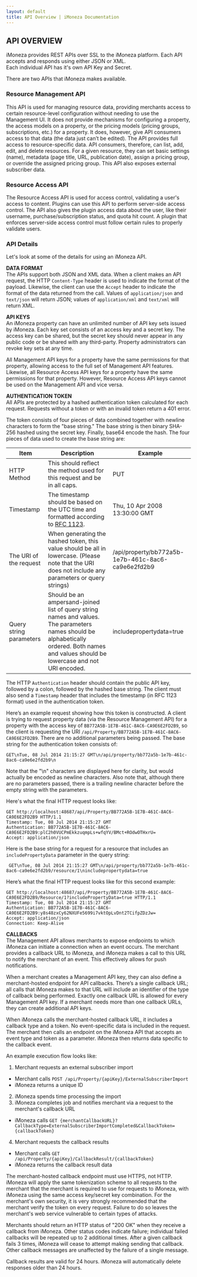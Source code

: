 ```yaml
---
layout: default
title: API Overview | iMoneza Documentation
---
```

## API OVERVIEW

iMoneza provides REST APIs over SSL to the iMoneza platform.  Each API accepts and responds using either JSON or XML.  
Each individual API has it's own API Key and Secret.

There are two APIs that iMoneza makes available.  

### Resource Management API
This API is used for managing resource data, providing merchants access to certain resource-level configuration without 
needing to use the Management UI. It does not provide mechanisms for configuring a property, the access models on a 
property, or the pricing models (pricing groups, subscriptions, etc.) for a property. It does, however, give API consumers 
access to that data (the data just can’t be edited). The API provides full access to resource-specific data. API consumers, 
therefore, can list, add, edit, and delete resources. For a given resource, they can set basic settings (name), metadata 
(page title, URL, publication date), assign a pricing group, or override the assigned pricing group. This API also 
exposes external subscriber data.

### Resource Access API 
The Resource Access API is used for access control, validating a user's access to content. Plugins can use this API to 
perform server-side access control. The API also gives the plugin access data about the user, like their username, 
purchase/subscription status, and quota hit count. A plugin that enforces server-side access control must follow certain 
rules to properly validate users.  
  
### API Details

Let's look at some of the details for using an iMoneza API.

**DATA FORMAT**  
The APIs support both JSON and XML data. When a client makes an API request, the HTTP `Content-Type` header is used to 
indicate the format of the payload. Likewise, the client can use the `Accept` header to indicate the format of the data 
returned from the call. Values of `application/json` and `text/json` will return JSON; values of `application/xml` and 
`text/xml` will return XML.

**API KEYS**  
An iMoneza property can have an unlimited number of API key sets issued by iMoneza. Each key set consists of an access 
key and a secret key. The access key can be shared, but the secret key should never appear in any public code or be 
shared with any third-party. Property administrators can revoke key sets at any time.

All Management API keys for a property have the same permissions for that property, allowing access to the full set of 
Management API features. Likewise, all Resource Access API keys for a property have the same permissions for that property. 
However, Resource Access API keys cannot be used on the Management API and vice versa.

**AUTHENTICATION TOKEN**  
All APIs are protected by a hashed authentication token calculated for each request. Requests without a token or with an
invalid token return a 401 error.

The token consists of four pieces of data combined together with newline characters to form the "base string." The base 
string is then binary SHA-256 hashed using the secret key.  Finally, base64 encode the hash. The four pieces 
of data used to create the base string are:  

| Item | Description | Example |
| ---- | ----------- | ------- |
| HTTP Method | This should reflect the method used for this request and be in all caps. | PUT |
| Timestamp | The timestamp should be based on the UTC time and formatted according to [RFC 1123](https://tools.ietf.org/html/rfc1123). | Thu, 10 Apr 2008 13:30:00 GMT |
| The URI of the request | When generating the hashed token, this value should be all in lowercase.  (Please note that the URI does not include any parameters or query strings) | /api/property/bb772a5b-1e7b-461c-8ac6-ca9e6e2fd2b9 |
| Query string parameters | Should be an ampersand-joined list of query string names and values.  The parameters names should be alphabetically ordered.  Both names and values should be lowercase and not URI encoded. | includepropertydata=true |

The HTTP `Authentication` header should contain the public API key, followed by a colon, followed by the hashed base string. 
The client must also send a `Timestamp` header that includes the timestamp (in RFC 1123 format) used in the authentication token.

Here’s an example request showing how this token is constructed. A client is trying to request property data 
(via the Resource Management API) for a property with the access key of `BB772A5B-1E7B-461C-8AC6-CA9E6E2FD2B9`, so the 
client is requesting the URI `/api/Property/BB772A5B-1E7B-461C-8AC6-CA9E6E2FD2B9`. There are no additional parameters being passed. 
The base string for the authentication token consists of:   

    GET\nTue, 08 Jul 2014 21:15:27 GMT\n/api/property/bb772a5b-1e7b-461c-8ac6-ca9e6e2fd2b9\n

Note that the "\n" characters are displayed here for clarity, but would actually be encoded as newline characters. 
Also note that, although there are no parameters passed, there is a trailing newline character before the empty string 
with the parameters.

Here's what the final HTTP request looks like:

    GET http://localhost:48687/api/Property/BB772A5B-1E7B-461C-8AC6-CA9E6E2FD2B9 HTTP/1.1
    Timestamp: Tue, 08 Jul 2014 21:15:27 GMT
    Authentication: BB772A5B-1E7B-461C-8AC6-CA9E6E2FD2B9:plC2h0VUCPmEkkzuqmpLs+wfqYV/BMct+ROdwOTHxrU=
    Accept: application/json

Here is the base string for a request for a resource that includes an `includePropertyData` parameter in the query string:  

     GET\nTue, 08 Jul 2014 21:15:27 GMT\n/api/property/bb772a5b-1e7b-461c-8ac6-ca9e6e2fd2b9/resource/1\nincludepropertydata=true

Here’s what the final HTTP request looks like for this second example:

    GET http://localhost:48687/api/Property/BB772A5B-1E7B-461C-8AC6-CA9E6E2FD2B9/Resource/1?includePropertyData=true HTTP/1.1
    Timestamp: Tue, 08 Jul 2014 21:15:27 GMT
    Authentication: BB772A5B-1E7B-461C-8AC6-CA9E6E2FD2B9:y8s48zxCy62NXUFe5699i7vktOpLvDnt2TCifpZDzJw=  
    Accept: application/json
    Connection: Keep-Alive


**CALLBACKS**  
The Management API allows merchants to expose endpoints to which iMoneza can initiate a connection when an event occurs. 
The merchant provides a callback URL to iMoneza, and iMoneza makes a call to this URL to notify the merchant of an event. 
This effectively allows for push notifications.

When a merchant creates a Management API key, they can also define a merchant-hosted endpoint for API callbacks. 
There’s a single callback URL; all calls that iMoneza makes to that URL will include an identifier of the type of callback 
being performed. Exactly one callback URL is allowed for every Management API key. If a merchant needs more than one 
callback URLs, they can create additional API keys.

When iMoneza calls the merchant-hosted callback URL, it includes a callback type and a token. No event-specific data is 
included in the request. The merchant then calls an endpoint on the iMoneza API that accepts an event type and token as 
a parameter. iMoneza then returns data specific to the callback event.

An example execution flow looks like:

1. Merchant requests an external subscriber import
  * Merchant calls `POST /api/Property/{apiKey}/ExternalSubscriberImport`
  * iMoneza returns a unique ID
2. iMoneza spends time processing the import
3. iMoneza completes job and notifies merchant via a request to the merchant's callback URL
  * iMoneza calls `GET {merchantCallbackURL}?CallbackType=ExternalSubscriberImportCompleted&CallbackToken={callbackToken}`
4. Merchant requests the callback results
  * Merchant calls `GET /api/Property/{apiKey}/CallbackResult/{callbackToken}`
  * iMoneza returns the callback result data
  
The merchant-hosted callback endpoint must use HTTPS, not HTTP. iMoneza will apply the same tokenization scheme to all 
requests to the merchant that the merchant is required to use for requests to iMoneza, with iMoneza using the same access
key/secret key combination. For the merchant's own security, it is very strongly recommended that the merchant verify the 
token on every request. Failure to do so leaves the merchant's web service vulnerable to certain types of attacks.

Merchants should return an HTTP status of "200 OK" when they receive a callback from iMoneza. 
Other status codes indicate failure; individual failed callbacks will be repeated up to 2 additional times. 
After a given callback fails 3 times, iMoneza will cease to attempt making sending that callback. 
Other callback messages are unaffected by the failure of a single message.

Callback results are valid for 24 hours. iMoneza will automatically delete responses older than 24 hours.
